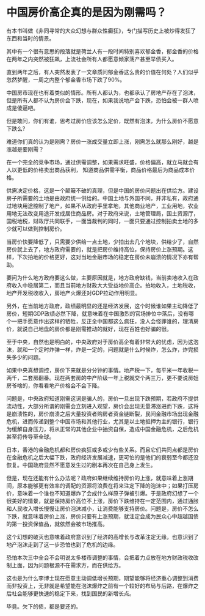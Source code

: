 # 中国房价高企真的是因为刚需吗？

有本书叫做《非同寻常的大众幻想与群众性癫狂》，专门描写历史上被炒得发狂了东西和当时的情景。  

其中有一个很有意思的段落就是荷兰人有一段时间特别喜欢郁金香，郁金香的价格在两年之内突然被狂飙，上流社会所有人都愿意倾家荡产甚至举债买入。  

直到两年之后，有人突然发表了一文章质问郁金香这么贵的价值在何处？人们似乎忽然梦醒，一周之内整个郁金香市场下跌了90%。  

中国房市现在也有着类似的情形。所有人都认为，也都承认了房地产存在了泡沫，但是所有人都不认为房价会下跌，现在，如果我说地产会下跌，恐怕会被一群人喷成是傻逼吧。  

但是敢问，你们有谁，思考过房价应该怎么定价，既然有泡沫，为什么房价不愿意下跌么?  

难道你们真的认为是刚需？房价一涨成交量立即上涨，刚需怎么就那么刚好，越是涨越是要刚需？  

在一个完全的竞争市场，通过供需调整，如果需求旺盛，价格偏高，就立马就会有人以更低的价格卖出商品获利， 知道商品供需平衡，商品价格最后为商品成本价格。  

供需决定价格，这是一个颠簸不破的真理，但是中国的房价问题出在供给方。建设房子所需要的土地是由政府统一供给的。中国土地与外国不同，并非私有，政府通过地块用途控制了地产，如果不从政府手里拿地，其他商业地产，工业用地，农业用地无法改变用途开发成居住商品房。对于政府来说，土地管理局，国土资源厅，国税地税，财政厅共同联手，一面当裁判的同时，一面只要通过控制拍卖土地的多少就可以做到控制房价。  

当房价快要降低了，只需要少供给一点土地，少拍出去几个地块，供给少了，自然房价就上去了，地方政府需要的，就是把房价维持高位，保持房价上涨预期。这样，下次拍地的价格更好，这对当地金融市场的稳定在房价未崩溃的情况下亦有帮助。  

要问为什么地方政府要这么做，主要原因就是，地方政府缺钱，当前卖地收入在政府收入中稳居第二，而且当前地方财政大大受益地价高企。拍地收入，土地税收，地产开发税收收入，房地产火爆还对GDP拉动作用明显。  

另外，在当前地方政府，政绩最明显的还是经济发展，这个时候谁如果主动降低了房价，短期GDP政绩必然下降，就意味着在中国激烈的官场排位中落后，没有哪个一把手愿意作出这样的牺牲，反正全中国都这么疯狂，没人会怪罪谁的，理清房价，就说自己地盘的房价都是刚需推动的就好，现在百姓也好骗的很。  

至于中央，自然也是明白的，中央政府对于房价高企有着非常大的忧虑，因为这泡沫，就和一个定时炸弹一样，炸是一定的，问题就是什么时候炸，怎么炸，炸完损失多少的问题。  

如果中央真想调控，房价下来就是分分钟的事情。地产税一下，每平米一年收税一两千，二套房翻番。现在两套房的中产阶级一年上税就交个两三万，更不要说房姐房爷啥的，你看看地产价格会不会下降。  

问题是，中央政府知道刚需这词是骗人的，房价一旦出现下跌预期，若政府不提供流动性，大部分所谓的刚需会立刻进入观望，房价会出现无量滞涨进而下跌，这将是崩溃性的，房价崩溃之后大量投资者购房者资金链断裂，民间金融市场出现金融危机，进而传递到整个中国市场和其他行业，尤其是以土地抵押为主的银行，银行为缓解自身压力，将从正常的其他企业中抽资自保，造成中国金融危机，之后危机甚至将传导至全球。  

日本，香港的金融危机都和房价疯狂或多或少有些关系。而且它们共同点都是房价在金融危机之后大幅下跌，政府经济发展减速，更可怕的是他们的衰弱至今都还没恢复。中国政府显然不愿意发生过的剧本再次在自己身上发生。  

但是，现在还能有什么办法呢？政府如果继续维持房价的上涨，就意味着上涨期间，原本能够更有效率的调配的资源将浪费在将来注定下降的泡沫中；如果打压房价，意味着一个谁也不知道爆炸了会成什么样原子弹被引爆。于是政府幻想了一个很美好的情景，就是保持房价高位不上涨，房价下跌维持在一定范围内，通过通胀和人民收入增长慢慢让房价泡沫减小，让消费能够支持房价。问题是，房价不怎么下跌，就意味着房价上涨，房价只要有上涨预期，就注定会成为民众心中超越国债的第一投资保值品，就依然会被市场推高。  

这个幻想的破灭也意味着政府意识到了经济的高增长与改革注定无缘，也意识到了地产泡沫走到了这一步恐怕也到了危机的边缘。  

恐怕本次三中全会不会明说太多楼市调整的事情，会把着力点放在地方财政税收改制上面，因为问题根源不在需求方，而在供给方。  

这也是为什么李博士现在愿意主动调低增长预期，期望能够将经济重心调整到消费而非投资上，无非就是希望能在泡沫爆炸之前有一个较好的布局与后路，在爆炸之后社会能够更快速的稳定下来，找到国民的新增长点。  

毕竟。欠下的债，都是要还的。